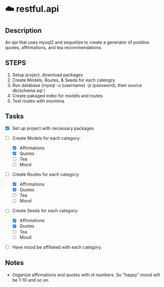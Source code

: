 #  ☁️ restful.api

## Description 
An api that uses mysql2 and sequelize to create a generator of positive quotes, affirmations, and tea recommendations.

## STEPS
1. Setup project, download packages 
2. Create Models, Routes, & Seeds for each cateogry 
3. Run database (mysql -u (username) -p (password), then source db/schema.sql )
3. Create pakaged index for models and routes 
4. Test routes with insomina

## Tasks 
- [x] Set up project with necessary packages 

- [ ] Create Models for each category: 
    - [x] Affirmations 
    - [x] Quotes 
    - [ ] Tea 
    - [ ] Mood 

- [ ] Create Routes for each category: 
    - [x] Affirmations 
    - [x] Quotes 
    - [ ] Tea 
    - [ ] Mood 

- [ ] Create Seeds for each category: 
    - [x] Affirmations 
    - [x] Quotes 
    - [ ] Tea 
    - [ ] Mood

- [ ] Have mood be affiliated with each category. 




## Notes

- Organize affirmations and quotes with id numbers. So "happy" mood will be 1-10 and so on. 